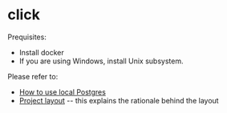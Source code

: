 # click

Prequisites:

* Install docker
* If you are using Windows, install Unix subsystem.

Please refer to:

* [How to use local Postgres](./docs/psql.md)
* [Project layout](./docs/layout.md) -- this explains the rationale behind the layout
